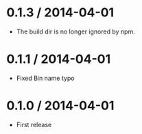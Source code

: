 # 0.1.3 / 2014-04-01

- The build dir is no longer ignored by npm.

# 0.1.1 / 2014-04-01

- Fixed Bin name typo

# 0.1.0 / 2014-04-01

- First release
